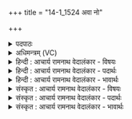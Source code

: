 +++
title = "14-1_1524 अवा नो"

+++
<details><summary>पदपाठः</summary>

अ꣡व꣢꣯। नः꣣। अग्ने। ऊति꣡भिः꣢। गा꣣यत्र꣡स्य꣢। प्र꣡भ꣢꣯र्मणि। प्र। भ꣣र्मणि। वि꣡श्वा꣢꣯सु। धी꣣षु꣢। व꣣न्द्य। १५२४।
</details>

<details><summary>अधिमन्त्रम् (VC)</summary>

- अग्निः
- गोतमो राहूगणः
- गायत्री
- षड्जः
</details>

<details><summary>हिन्दी : आचार्य रामनाथ वेदालंकार - विषयः</summary>

प्रथम मन्त्र में जगदीश्वर से प्रार्थना की गयी है।
</details>

<details><summary>हिन्दी : आचार्य रामनाथ वेदालंकार - पदार्थः</summary>

पदार्थान्वयभाषाः -  हे (वन्द्य) वन्दनीय (अग्ने) अग्रनायक जगदीश्वर ! आप (गायत्रस्य) गायत्री आदि छन्दों से युक्त वेदज्ञान के (प्रभर्मणि) प्रकृष्ट रूप से ग्रहण करने में और (विश्वासु धीषु) सब कर्मों में (ऊतिभिः) अपनी रक्षाओं के साथ (नः) हमें(अव)प्राप्त होओ ॥१॥
</details>

<details><summary>हिन्दी : आचार्य रामनाथ वेदालंकार - भावार्थः</summary>

भावार्थभाषाः -  ज्ञानप्राप्ति के समय और कर्म करते समय जो जगदीश्वर को नहीं भूलते,वे श्रेष्ठ ज्ञान के अनुकूल श्रेष्ठ कर्म ही सदा करते हैं ॥१॥
</details>

<details><summary>संस्कृत : आचार्य रामनाथ वेदालंकार - विषयः</summary>

तत्रादौ जगदीश्वरं प्रार्थयते।
</details>

<details><summary>संस्कृत : आचार्य रामनाथ वेदालंकार - पदार्थः</summary>

पदार्थान्वयभाषाः -  हे (वन्द्य) वन्दनीय (अग्ने) अग्रनायक जगदीश्वर ! त्वम् (गायत्रस्य) गायत्र्यादिच्छन्दोमयस्य वेदज्ञानस्य (प्रभर्मणि) प्रकर्षेण हरणे ग्रहणे, (विश्वासु धीषु) सर्वेषु कर्मसु च (ऊतिभिः) स्वकीयैः रक्षणैः सह (नः) अस्मान् (अव) प्राप्नुहि ॥१॥२
</details>

<details><summary>संस्कृत : आचार्य रामनाथ वेदालंकार - भावार्थः</summary>

भावार्थभाषाः -  ज्ञानावाप्तिकाले कर्मकाले च ये जगदीश्वरं न विस्मरन्ति ते श्रेष्ठज्ञानानुकूलं श्रेष्ठं कर्मैव सदा कुर्वन्ति ॥१॥
</details>
